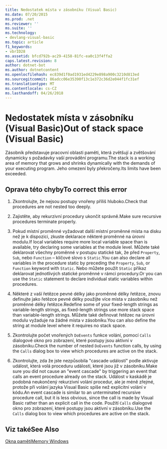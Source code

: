 ```yaml
---
title: Nedostatek místa v zásobníku (Visual Basic)
ms.date: 07/20/2015
ms.prod: .net
ms.reviewer: ''
ms.suite: ''
ms.technology:
- devlang-visual-basic
ms.topic: article
f1_keywords:
- vbrID28
ms.assetid: bfcd792b-ac29-4158-81fc-ea0c13f4ffa2
caps.latest.revision: 8
author: dotnet-bot
ms.author: dotnetcontent
ms.openlocfilehash: ec839d1f0ad1931ed4229e898a900c3210d813ed
ms.sourcegitcommit: 86adcc06e35390f13c1e372c36d2e044f1fc31ef
ms.translationtype: MT
ms.contentlocale: cs-CZ
ms.lasthandoff: 04/26/2018
---
```

# <a name="out-of-stack-space-visual-basic"></a><span data-ttu-id="9c2ec-102">Nedostatek místa v zásobníku (Visual Basic)</span><span class="sxs-lookup"><span data-stu-id="9c2ec-102">Out of stack space (Visual Basic)</span></span>
<span data-ttu-id="9c2ec-103">Zásobník představuje pracovní oblasti paměti, která zvětšují a zvětšování dynamicky s požadavky vaší provádění programu.</span><span class="sxs-lookup"><span data-stu-id="9c2ec-103">The stack is a working area of memory that grows and shrinks dynamically with the demands of your executing program.</span></span> <span data-ttu-id="9c2ec-104">Jeho omezení byly překročeny.</span><span class="sxs-lookup"><span data-stu-id="9c2ec-104">Its limits have been exceeded.</span></span>  
  
## <a name="to-correct-this-error"></a><span data-ttu-id="9c2ec-105">Oprava této chyby</span><span class="sxs-lookup"><span data-stu-id="9c2ec-105">To correct this error</span></span>  
  
1.  <span data-ttu-id="9c2ec-106">Zkontrolujte, že nejsou postupy vnořeny příliš hluboko.</span><span class="sxs-lookup"><span data-stu-id="9c2ec-106">Check that procedures are not nested too deeply.</span></span>  
  
2.  <span data-ttu-id="9c2ec-107">Zajistěte, aby rekurzivní procedury ukončit správně.</span><span class="sxs-lookup"><span data-stu-id="9c2ec-107">Make sure recursive procedures terminate properly.</span></span>  
  
3.  <span data-ttu-id="9c2ec-108">Pokud místní proměnné vyžadovat další místní proměnné místa na disku než je k dispozici, zkuste deklarace některé proměnné na úrovni modulu.</span><span class="sxs-lookup"><span data-stu-id="9c2ec-108">If local variables require more local variable space than is available, try declaring some variables at the module level.</span></span> <span data-ttu-id="9c2ec-109">Můžete také deklarovat všechny proměnné v postupu statické tak, že před `Property`, `Sub`, nebo `Function` – klíčové slovo s `Static`.</span><span class="sxs-lookup"><span data-stu-id="9c2ec-109">You can also declare all variables in the procedure static by preceding the `Property`, `Sub`, or `Function` keyword with `Static`.</span></span> <span data-ttu-id="9c2ec-110">Nebo můžete použít `Static` příkaz deklarovat jednotlivých statické proměnné v rámci procedury.</span><span class="sxs-lookup"><span data-stu-id="9c2ec-110">Or you can use the `Static` statement to declare individual static variables within procedures.</span></span>  
  
4.  <span data-ttu-id="9c2ec-111">Některé z vaší řetězce pevné délky jako proměnné délky řetězce, znovu definujte jako řetězce pevné délky použijte více místa v zásobníku než proměnné délky řetězce.</span><span class="sxs-lookup"><span data-stu-id="9c2ec-111">Redefine some of your fixed-length strings as variable-length strings, as fixed-length strings use more stack space than variable-length strings.</span></span> <span data-ttu-id="9c2ec-112">Můžete také definovat řetězec na úrovni modulu vyžaduje na žádné místa v zásobníku.</span><span class="sxs-lookup"><span data-stu-id="9c2ec-112">You can also define the string at module level where it requires no stack space.</span></span>  
  
5.  <span data-ttu-id="9c2ec-113">Zkontrolujte počet vnořených `DoEvents` funkce volání, pomocí `Calls` dialogové okno pro zobrazení, které postupy jsou aktivní v zásobníku.</span><span class="sxs-lookup"><span data-stu-id="9c2ec-113">Check the number of nested `DoEvents` function calls, by using the `Calls` dialog box to view which procedures are active on the stack.</span></span>  
  
6.  <span data-ttu-id="9c2ec-114">Zkontrolujte, zda že jste nezpůsobila "cascade událostí" podle aktivuje událost, která volá proceduru události, které jsou již v zásobníku.</span><span class="sxs-lookup"><span data-stu-id="9c2ec-114">Make sure you did not cause an "event cascade" by triggering an event that calls an event procedure already on the stack.</span></span> <span data-ttu-id="9c2ec-115">Událost v kaskádě je podobná neukončený rekurzivní volání procedur, ale je méně zřejmé, protože při volání jazyka Visual Basic spíše než explicitní volání v kódu.</span><span class="sxs-lookup"><span data-stu-id="9c2ec-115">An event cascade is similar to an unterminated recursive procedure call, but it is less obvious, since the call is made by Visual Basic rather than an explicit call in the code.</span></span> <span data-ttu-id="9c2ec-116">Použití `Calls` dialogové okno pro zobrazení, které postupy jsou aktivní v zásobníku.</span><span class="sxs-lookup"><span data-stu-id="9c2ec-116">Use the `Calls` dialog box to view which procedures are active on the stack.</span></span>  
  
## <a name="see-also"></a><span data-ttu-id="9c2ec-117">Viz také</span><span class="sxs-lookup"><span data-stu-id="9c2ec-117">See Also</span></span>  
 [<span data-ttu-id="9c2ec-118">Okna paměti</span><span class="sxs-lookup"><span data-stu-id="9c2ec-118">Memory Windows</span></span>](/visualstudio/debugger/memory-windows)
